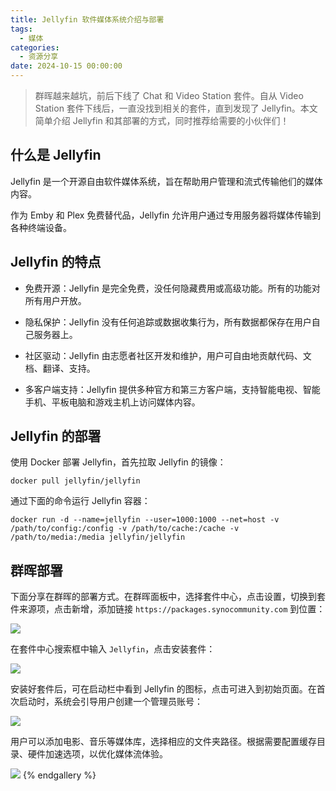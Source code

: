```yaml
---
title: Jellyfin 软件媒体系统介绍与部署
tags:
  - 媒体
categories:
  - 资源分享
date: 2024-10-15 00:00:00
---
```


> 群晖越来越坑，前后下线了 Chat 和 Video Station 套件。自从 Video Station 套件下线后，一直没找到相关的套件，直到发现了 Jellyfin。本文简单介绍 Jellyfin 和其部署的方式，同时推荐给需要的小伙伴们！

<!-- more -->

## 什么是 Jellyfin

Jellyfin 是一个开源自由软件媒体系统，旨在帮助用户管理和流式传输他们的媒体内容。

作为 Emby 和 Plex 免费替代品，Jellyfin 允许用户通过专用服务器将媒体传输到各种终端设备。

## Jellyfin 的特点

* 免费开源：Jellyfin 是完全免费，没任何隐藏费用或高级功能。所有的功能对所有用户开放。

* 隐私保护：Jellyfin 没有任何追踪或数据收集行为，所有数据都保存在用户自己服务器上。

* 社区驱动：Jellyfin 由志愿者社区开发和维护，用户可自由地贡献代码、文档、翻译、支持。

* 多客户端支持：Jellyfin 提供多种官方和第三方客户端，支持智能电视、智能手机、平板电脑和游戏主机上访问媒体内容。

## Jellyfin 的部署

使用 Docker 部署 Jellyfin，首先拉取 Jellyfin 的镜像：

```
docker pull jellyfin/jellyfin
```

通过下面的命令运行 Jellyfin 容器：

```
docker run -d --name=jellyfin --user=1000:1000 --net=host -v /path/to/config:/config -v /path/to/cache:/cache -v /path/to/media:/media jellyfin/jellyfin
```

## 群晖部署

下面分享在群晖的部署方式。在群晖面板中，选择套件中心，点击设置，切换到套件来源项，点击新增，添加链接 `https://packages.synocommunity.com` 到位置：

![](https://cdn.dusays.com/2024/10/758-1.jpg)

在套件中心搜索框中输入 `Jellyfin`，点击安装套件：

![](https://cdn.dusays.com/2024/10/758-2.jpg)

安装好套件后，可在启动栏中看到 Jellyfin 的图标，点击可进入到初始页面。在首次启动时，系统会引导用户创建一个管理员账号：

![](https://cdn.dusays.com/2024/10/758-3.jpg)

用户可以添加电影、音乐等媒体库，选择相应的文件夹路径。根据需要配置缓存目录、硬件加速选项，以优化媒体流体验。

![](https://cdn.dusays.com/2024/10/758-4.jpg)
{% endgallery %}